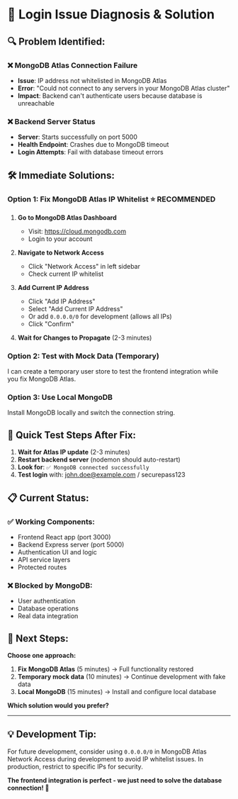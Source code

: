# 🚨 Login Issue Diagnosis & Solution

## 🔍 **Problem Identified:**

### ❌ **MongoDB Atlas Connection Failure**
- **Issue**: IP address not whitelisted in MongoDB Atlas
- **Error**: "Could not connect to any servers in your MongoDB Atlas cluster"
- **Impact**: Backend can't authenticate users because database is unreachable

### ❌ **Backend Server Status**
- **Server**: Starts successfully on port 5000
- **Health Endpoint**: Crashes due to MongoDB timeout
- **Login Attempts**: Fail with database timeout errors

## 🛠️ **Immediate Solutions:**

### **Option 1: Fix MongoDB Atlas IP Whitelist** ⭐ **RECOMMENDED**

1. **Go to MongoDB Atlas Dashboard**
   - Visit: https://cloud.mongodb.com
   - Login to your account

2. **Navigate to Network Access**
   - Click "Network Access" in left sidebar
   - Check current IP whitelist

3. **Add Current IP Address**
   - Click "Add IP Address"
   - Select "Add Current IP Address" 
   - Or add `0.0.0.0/0` for development (allows all IPs)
   - Click "Confirm"

4. **Wait for Changes to Propagate** (2-3 minutes)

### **Option 2: Test with Mock Data (Temporary)**

I can create a temporary user store to test the frontend integration while you fix MongoDB Atlas.

### **Option 3: Use Local MongoDB**

Install MongoDB locally and switch the connection string.

## 🧪 **Quick Test Steps After Fix:**

1. **Wait for Atlas IP update** (2-3 minutes)
2. **Restart backend server** (nodemon should auto-restart)
3. **Look for**: `✅ MongoDB connected successfully`
4. **Test login** with: john.doe@example.com / securepass123

## 📋 **Current Status:**

### ✅ **Working Components:**
- Frontend React app (port 3000)
- Backend Express server (port 5000)
- Authentication UI and logic
- API service layers
- Protected routes

### ❌ **Blocked by MongoDB:**
- User authentication
- Database operations
- Real data integration

## 🚀 **Next Steps:**

**Choose one approach:**

1. **Fix MongoDB Atlas** (5 minutes) → Full functionality restored
2. **Temporary mock data** (10 minutes) → Continue development with fake data
3. **Local MongoDB** (15 minutes) → Install and configure local database

**Which solution would you prefer?**

---

## 💡 **Development Tip:**

For future development, consider using `0.0.0.0/0` in MongoDB Atlas Network Access during development to avoid IP whitelist issues. In production, restrict to specific IPs for security.

**The frontend integration is perfect - we just need to solve the database connection! 🔧**
